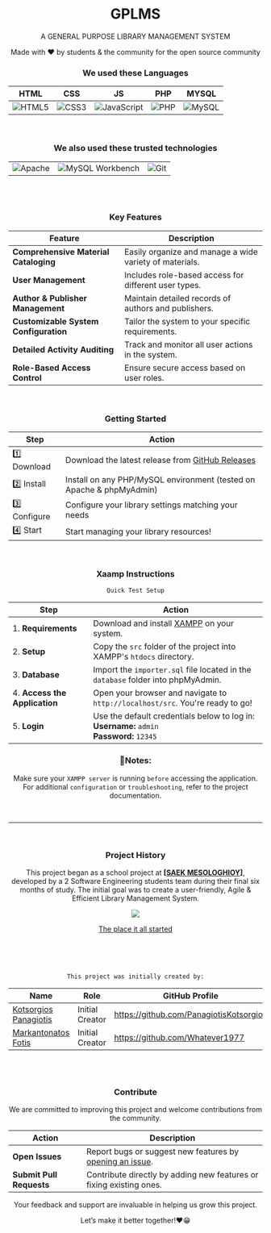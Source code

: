 <div align = "center">

# GPLMS

 

<p>A GENERAL PURPOSE LIBRARY MANAGEMENT SYSTEM</p>

Made with ❤ by students & the community for the open source community



### We used these Languages

| HTML | CSS | JS | PHP | MYSQL |
|-|-|-|-|-|
| ![HTML5](https://img.shields.io/badge/HTML5-E34F26?style=for-the-badge&logo=html5&logoColor=white) | ![CSS3](https://img.shields.io/badge/CSS3-1572B6?style=for-the-badge&logo=css3&logoColor=white) | ![JavaScript](https://img.shields.io/badge/JavaScript-F7DF1E?style=for-the-badge&logo=javascript&logoColor=black) | ![PHP](https://img.shields.io/badge/PHP-777BB4?style=for-the-badge&logo=php&logoColor=white) | ![MySQL](https://img.shields.io/badge/MySQL-4479A1?style=for-the-badge&logo=mysql&logoColor=white) |

<br>

### We also used these trusted technologies 

 | | | |
|-|-|-|
 ![Apache](https://img.shields.io/badge/Apache-D22128?style=for-the-badge&logo=apache&logoColor=white) | ![MySQL Workbench](https://img.shields.io/badge/MySQL_Workbench-4479A1?style=for-the-badge&logo=mysql&logoColor=white) | ![Git](https://img.shields.io/badge/Git-F05032?style=for-the-badge&logo=git&logoColor=white) |


<br><br>

### Key Features

| Feature                                | Description                                       |
|----------------------------------------|---------------------------------------------------|
|  **Comprehensive Material Cataloging** | Easily organize and manage a wide variety of materials. |
|  **User Management**                  | Includes role-based access for different user types. |
|  **Author & Publisher Management**    | Maintain detailed records of authors and publishers. |
|  **Customizable System Configuration**| Tailor the system to your specific requirements.  |
|  **Detailed Activity Auditing**       | Track and monitor all user actions in the system. |
|  **Role-Based Access Control**        | Ensure secure access based on user roles.         |




<br>

### Getting Started

| Step       | Action                                                                                      |
|------------|---------------------------------------------------------------------------------------------|
| 1️⃣ Download | Download the latest release from [GitHub Releases](https://github.com/PanagiotisKotsorgios/gplms/releases/latest) |
| 2️⃣ Install  | Install on any PHP/MySQL environment (tested on Apache & phpMyAdmin)                        |
| 3️⃣ Configure| Configure your library settings matching your needs                                                        |
| 4️⃣ Start    | Start managing your library resources!                                                    |


<br>

### Xaamp Instructions 

`Quick Test Setup`


| Step | Action |
|------|--------|
| 1. **Requirements** | Download and install [XAMPP](https://www.apachefriends.org/) on your system. |
| 2. **Setup** | Copy the `src` folder of the project into XAMPP's `htdocs` directory. |
| 3. **Database** | Import the `importer.sql` file located in the `database` folder into phpMyAdmin. |
| 4. **Access the Application** | Open your browser and navigate to `http://localhost/src`. You're ready to go! |
| 5. **Login** | Use the default credentials below to log in: <br> **Username:** `admin` <br> **Password:** `12345` |



### 🚩Notes:
 
 Make sure your `XAMPP server` is running `before` accessing the application.
 For additional `configuration` or `troubleshooting`, refer to the project documentation.

<br>

---

<br>

### Project History

This project began as a school project at **[<a href = "https://www.saekmesol.gr/">SAEK MESOLOGHIOY</a>]**, developed by a 2  Software Engineering students team during their final six months of study. 
The initial goal was to create a user-friendly, Agile & Efficient Library Management System. 

<img src = "https://www.saekmesol.gr/wp-content/uploads/2025/02/logo_saek-660x420.png">

<a href = "https://www.saekmesol.gr/">The place it all started</a>

<br><br><br>

`This project was initially created by:`

| Name                                          | Role            | GitHub Profile                          |
|-----------------------------------------------|-----------------|---------------------------------------|
| [Kotsorgios Panagiotis](https://github.com/PanagiotisKotsorgios)   | Initial Creator |  https://github.com/PanagiotisKotsorgios |
| [Markantonatos Fotis](https://github.com/Whatever1977) | Initial Creator | https://github.com/Whatever1977 |


<br><br>

### Contribute

We are committed to improving this project and welcome contributions from the community.  

| Action                 | Description                                                      |
|------------------------|------------------------------------------------------------------|
| **Open Issues**        | Report bugs or suggest new features by [opening an issue](https://github.com/PanagiotisKotsorgios/gplms/issues). |
| **Submit Pull Requests** | Contribute directly by adding new features or fixing existing ones. |

Your feedback and support are invaluable in helping us grow this project.

Let’s make it better together!❤😁


</div>

